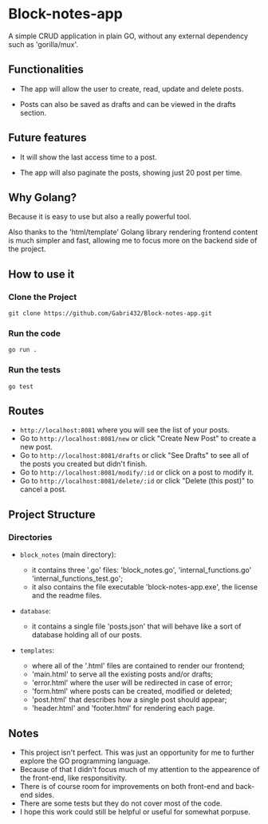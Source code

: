 # Block-notes-app
A simple CRUD application in plain GO, without any external dependency such as 'gorilla/mux'.

## Functionalities
* The app will allow the user to create, read, update and delete posts.

* Posts can also be saved as drafts and can be viewed in the drafts section.


## Future features
* It will show the last access time to a post.

* The app will also paginate the posts, showing just 20 post per time.

## Why Golang?
Because it is easy to use but also a really powerful tool.

Also thanks to the 'html/template' Golang library rendering frontend content is much simpler and fast, allowing me to focus more on the backend side of the project.

## How to use it
### Clone the Project
```
git clone https://github.com/Gabri432/Block-notes-app.git
```
### Run the code
```
go run .
```
### Run the tests
```
go test
```

## Routes
- `http://localhost:8081` where you will see the list of your posts.
- Go to `http://localhost:8081/new` or click "Create New Post" to create a new post.
- Go to `http://localhost:8081/drafts` or click "See Drafts" to see all of the posts you created but didn't finish.
- Go to `http://localhost:8081/modify/:id` or click on a post to modify it.
- Go to `http://localhost:8081/delete/:id` or click "Delete (this post)" to cancel a post.


## Project Structure
### Directories
- `block_notes` (main directory):
  - it contains three '.go' files: 'block_notes.go', 'internal_functions.go' 'internal_functions_test.go';
  - it also contains the file executable 'block-notes-app.exe', the license and the readme files.

- `database`:
  - it contains a single file 'posts.json' that will behave like a sort of database holding all of our posts.

- `templates`:
  - where all of the '.html' files are contained to render our frontend;
  - 'main.html' to serve all the existing posts and/or drafts;
  - 'error.html' where the user will be redirected in case of error;
  - 'form.html' where posts can be created, modified or deleted;
  - 'post.html' that describes how a single post should appear;
  - 'header.html' and 'footer.html' for rendering each page.

## Notes
- This project isn't perfect. This was just an opportunity for me to further explore the GO programming language.
- Because of that I didn't focus much of my attention to the appearence of the front-end, like responsitivity.
- There is of course room for improvements on both front-end and back-end sides.
- There are some tests but they do not cover most of the code.
- I hope this work could still be helpful or useful for somewhat porpuse.